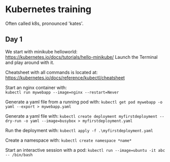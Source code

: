 # Kubernetes training
Often called k8s, pronounced 'kates'.

## Day 1
We start with minikube helloworld: https://kubernetes.io/docs/tutorials/hello-minikube/
Launch the Terminal and play around with it.

Cheatsheet with all commands is located at:
https://kubernetes.io/docs/reference/kubectl/cheatsheet

Start an nginx container with:</br>
`kubectl run mywebapp --image=nginx --restart=Never`

Generate a yaml file from a running pod with:
`kubectl get pod mywebapp -o yaml --export > mywebapp.yaml`

Generate a yaml file with:
`kubectl create deployment myfirstdeployment --dry-run -o yaml --image=busybox > myfirstdeployment.yaml`

Run the deployment with:
`kubectl apply -f .\myfirstdeployment.yaml`

Create a namespace with:
`kubectl create namespace *name*`

Start an interactive session with a pod:
`kubectl run --image=ubuntu -it abc -- /bin/bash`
